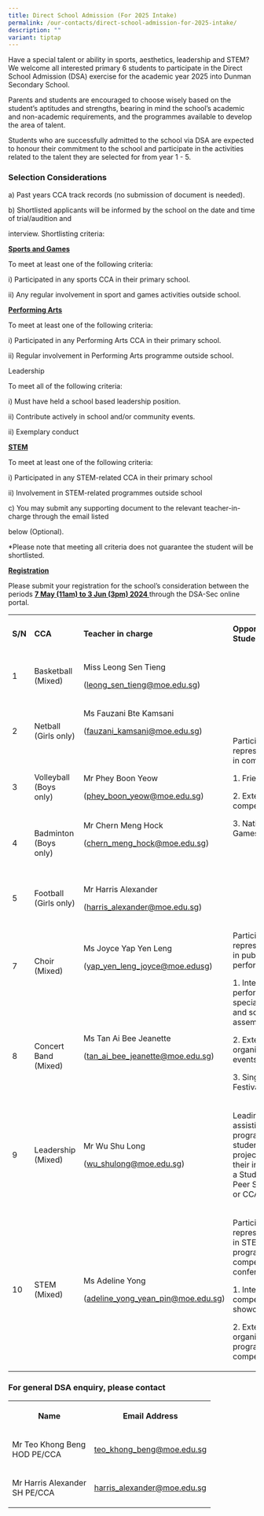 ```yaml
---
title: Direct School Admission (For 2025 Intake)
permalink: /our-contacts/direct-school-admission-for-2025-intake/
description: ""
variant: tiptap
---
```

<p>Have a special talent or ability in sports, aesthetics, leadership and
STEM? We welcome all interested primary 6 students to participate in the
Direct School Admission (DSA) exercise for the academic year 2025 into
Dunman Secondary School.</p>
<p>Parents and students are encouraged to choose wisely based on the student’s
aptitudes and strengths, bearing in mind the school’s academic and non-academic
requirements, and the programmes available to develop the area of talent.</p>
<p>Students who are successfully admitted to the school via DSA are expected
to honour their commitment to the school and participate in the activities
related to the talent they are selected for from year 1 - 5.</p>
<h3>Selection Considerations</h3>
<p>a) Past years CCA track records (no submission of document is needed).</p>
<p>b) Shortlisted applicants will be informed by the school on the date and
time of trial/audition and</p>
<p>interview. Shortlisting criteria:</p>
<p><strong><u>Sports and Games</u></strong>
</p>
<p>To meet at least one of the following criteria:</p>
<p>i) Participated in any sports CCA in their primary school.</p>
<p>ii) Any regular involvement in sport and games activities outside school.</p>
<p><strong><u>Performing Arts</u></strong>
</p>
<p>To meet at least one of the following criteria:</p>
<p>i) Participated in any Performing Arts CCA in their primary school.</p>
<p>ii) Regular involvement in Performing Arts programme outside school.</p>
<p>Leadership</p>
<p>To meet all of the following criteria:</p>
<p>i) Must have held a school based leadership position.</p>
<p>ii) Contribute actively in school and/or community events.</p>
<p>ii) Exemplary conduct</p>
<p><strong><u>STEM</u></strong>
</p>
<p>To meet at least one of the following criteria:</p>
<p>i) Participated in any STEM-related CCA in their primary school</p>
<p>ii) Involvement in STEM-related programmes outside school</p>
<p>c) You may submit any supporting document to the relevant teacher-in-charge
through the email listed</p>
<p>below (Optional).</p>
<p>*Please note that meeting all criteria does not guarantee the student
will be shortlisted.</p>
<p><strong><u>Registration</u></strong>
</p>
<p>Please submit your registration for the school’s consideration between
the periods <strong><u>7 May (11am) to 3 Jun (3pm) 2024 </u></strong>through
the DSA-Sec online portal.</p>
<p></p>
<table style="minWidth: 100px">
<colgroup>
<col>
<col>
<col>
<col>
</colgroup>
<tbody>
<tr>
<td rowspan="1" colspan="1">
<p><strong>S/N</strong>
</p>
</td>
<td rowspan="1" colspan="1">
<p><strong>CCA</strong>
</p>
</td>
<td rowspan="1" colspan="1">
<p><strong>Teacher in charge</strong>
</p>
</td>
<td rowspan="1" colspan="1">
<p><strong>Opportunities for Students</strong>
</p>
</td>
</tr>
<tr>
<td rowspan="1" colspan="1">
<p>1</p>
</td>
<td rowspan="1" colspan="1">
<p>Basketball (Mixed)</p>
</td>
<td rowspan="1" colspan="1">
<p>Miss Leong Sen Tieng</p>
<p>(<a href="leong_sen_tieng@moe.edu.sg" rel="noopener noreferrer nofollow" target="_blank">leong_sen_tieng@moe.edu.sg</a>)</p>
</td>
<td rowspan="5" colspan="1">
<p>Participation and representing school in competitions:</p>
<p>1. Friendly matches</p>
<p>2. External competitions</p>
<p>3. National School Games</p>
</td>
</tr>
<tr>
<td rowspan="1" colspan="1">
<p>2</p>
</td>
<td rowspan="1" colspan="1">
<p>Netball (Girls only)</p>
</td>
<td rowspan="1" colspan="1">
<p>Ms Fauzani Bte Kamsani</p>
<p>(<a href="mailto:fauzani_kamsani@moe.edu.sg" rel="noopener noreferrer nofollow" target="_blank">fauzani_kamsani@moe.edu.sg</a>)</p>
<p>&nbsp;</p>
</td>
</tr>
<tr>
<td rowspan="1" colspan="1">
<p>3</p>
</td>
<td rowspan="1" colspan="1">
<p>Volleyball (Boys only)</p>
</td>
<td rowspan="1" colspan="1">
<p>Mr Phey Boon Yeow</p>
<p>(<a href="phey_boon_yeow@moe.edu.sg" rel="noopener noreferrer nofollow" target="_blank">phey_boon_yeow@moe.edu.sg</a>)</p>
</td>
</tr>
<tr>
<td rowspan="1" colspan="1">
<p>4</p>
</td>
<td rowspan="1" colspan="1">
<p>Badminton (Boys only)</p>
</td>
<td rowspan="1" colspan="1">
<p>Mr Chern Meng Hock</p>
<p>(<a href="mailto:chern_meng_hock@moe.edu.sg" rel="noopener noreferrer nofollow" target="_blank">chern_meng_hock@moe.edu.sg</a>)</p>
<p>&nbsp;</p>
</td>
</tr>
<tr>
<td rowspan="1" colspan="1">
<p>5</p>
</td>
<td rowspan="1" colspan="1">
<p>Football (Girls only)</p>
</td>
<td rowspan="1" colspan="1">
<p>Mr Harris Alexander</p>
<p>(<a href="harris_alexander@moe.edu.sg" rel="noopener noreferrer nofollow" target="_blank">harris_alexander@moe.edu.sg</a>)</p>
</td>
</tr>
<tr>
<td rowspan="1" colspan="1">
<p>7</p>
</td>
<td rowspan="1" colspan="1">
<p>Choir (Mixed)</p>
</td>
<td rowspan="1" colspan="1">
<p>Ms Joyce Yap Yen Leng</p>
<p>(<a href="mailto:yap_yen_leng_joyce@moe.edusg" rel="noopener noreferrer nofollow" target="_blank">yap_yen_leng_joyce@moe.edusg</a>)</p>
<p>&nbsp;</p>
</td>
<td rowspan="2" colspan="1">
<p>Participating and representing school in public performances.</p>
<p>1. Internal performances on special occasions and school assembly.</p>
<p>2. External organised events/competitions.</p>
<p>3. Singapore Youth Festival Presentation</p>
</td>
</tr>
<tr>
<td rowspan="1" colspan="1">
<p>8</p>
</td>
<td rowspan="1" colspan="1">
<p>Concert Band (Mixed)</p>
</td>
<td rowspan="1" colspan="1">
<p>Ms Tan Ai Bee Jeanette</p>
<p>(<a href="mailto:tan_ai_bee_jeanette@moe.edu.sg" rel="noopener noreferrer nofollow" target="_blank">tan_ai_bee_jeanette@moe.edu.sg</a>)</p>
<p>&nbsp;</p>
</td>
</tr>
<tr>
<td rowspan="1" colspan="1">
<p>9</p>
</td>
<td rowspan="1" colspan="1">
<p>Leadership (Mixed)</p>
</td>
<td rowspan="1" colspan="1">
<p>Mr Wu Shu Long</p>
<p>(<a href="mailto:wu_shulong@moe.edu.sg" rel="noopener noreferrer nofollow" target="_blank">wu_shulong@moe.edu.sg</a>)</p>
</td>
<td rowspan="1" colspan="1">
<p>Leading and/or assisting in school programmes or student-initiated projects
through their involvement as a Student Councillor, Peer Support Leader
or CCA Leader.</p>
</td>
</tr>
<tr>
<td rowspan="1" colspan="1">
<p>10</p>
</td>
<td rowspan="1" colspan="1">
<p>STEM (Mixed)</p>
</td>
<td rowspan="1" colspan="1">
<p>Ms Adeline Yong</p>
<p>(<a href="mailto:adeline_yong_yean_pin@moe.edu.sg" rel="noopener noreferrer nofollow" target="_blank">adeline_yong_yean_pin@moe.edu.sg</a>)</p>
</td>
<td rowspan="1" colspan="1">
<p>Participating and representing school in STEM programmes, competitions
and conferences.</p>
<p>1. Internal competitions and showcase.</p>
<p>2. External organised events/ programmes/ competitions.</p>
</td>
</tr>
</tbody>
</table>
<h3>For general DSA enquiry, please contact</h3>
<table style="minWidth: 50px">
<colgroup>
<col>
<col>
</colgroup>
<tbody>
<tr>
<th rowspan="1" colspan="1">
<p>Name</p>
</th>
<th rowspan="1" colspan="1">
<p>Email Address</p>
</th>
</tr>
<tr>
<td rowspan="1" colspan="1">
<p>Mr Teo Khong Beng
<br>HOD PE/CCA</p>
</td>
<td rowspan="1" colspan="1">
<p><a href="mailto:teo_khong_beng@moe.edu.sg" rel="noopener noreferrer nofollow" target="_blank">teo_khong_beng@moe.edu.sg</a>
</p>
</td>
</tr>
<tr>
<td rowspan="1" colspan="1">
<p>Mr Harris Alexander
<br>SH PE/CCA</p>
</td>
<td rowspan="1" colspan="1">
<p><a href="harris_alexander@moe.edu.sg" rel="noopener noreferrer nofollow" target="_blank">harris_alexander@moe.edu.sg</a>
</p>
</td>
</tr>
</tbody>
</table>
<p></p>